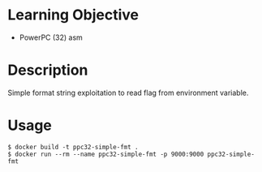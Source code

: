 # Learning Objective

* PowerPC (32) asm

# Description

Simple format string exploitation to read flag from environment variable.

# Usage

```
$ docker build -t ppc32-simple-fmt .
$ docker run --rm --name ppc32-simple-fmt -p 9000:9000 ppc32-simple-fmt
```
